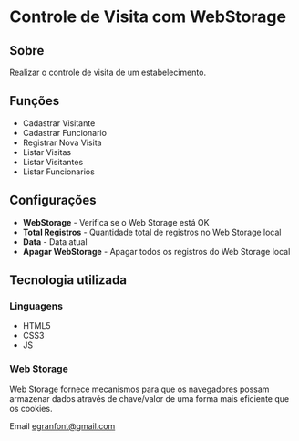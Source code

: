 # Controle de Visita com WebStorage
## Sobre
<p>
    Realizar o controle de visita de um estabelecimento.
</p>

## Funções
+ Cadastrar Visitante
+ Cadastrar Funcionario
+ Registrar Nova Visita
+ Listar Visitas
+ Listar Visitantes
+ Listar Funcionarios

## Configurações
+ **WebStorage** - Verifica se o Web Storage está OK
+ **Total Registros** - Quantidade total de registros no Web Storage local
+ **Data**	- Data atual 
+ **Apagar WebStorage** - Apagar todos os registros do Web Storage local

## Tecnologia utilizada 
### Linguagens
+ HTML5 
+ CSS3 
+ JS

### Web Storage
Web Storage fornece mecanismos para que os navegadores possam armazenar dados através de chave/valor de uma forma mais eficiente que os cookies.

Email [egranfont@gmail.com](egranfont@gmail.com)
